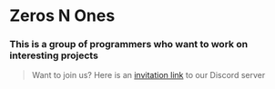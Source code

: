# Zeros N Ones
### This is a group of programmers who want to work on interesting projects

> Want to join us? Here is an [invitation link](https://discord.gg/JgEmmREJBa) to our Discord server
